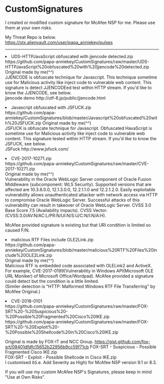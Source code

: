 # CustomSignatures

I created or modified custom signature for McAfee NSP for me.
Please use them at your own risks.

My Threat Repo is below.<BR>
https://otx.alienvault.com/user/papa_anniekey/pulses

<HR>

<li>UDS-HTTPJavaScript obfuscated with jjencode detected.zip<BR>
https://github.com/papa-anniekey/CustomSignatures/raw/master/UDS-HTTPJavaScript%20obfuscated%20with%20jjencode%20detected.zip
 Original made by me(^^)<BR>
 JJENCODE is obfuscate technique for Javascript. This technique sometime use for Malicious activity like inject code to vulnerable web content. This signature is detect JJENCODEed test within HTTP stream. If you'd like to know the JJENCODE, see below.<br>
jjencode demo
http://utf-8.jp/public/jjencode.html<P>
  

<li>Javascript obfuscated with JSFUCK.zip<BR>
https://github.com/papa-anniekey/CustomSignatures/blob/master/Javascript%20obfuscated%20with%20JSFUCK.zip
 Original made by me(^^)<BR>
 JSFUCK is obfuscate technique for Javascript. Obfuscated HavaScript is sometime use for Malicious activity like inject code to vulnerable web content. This signature tested within HTTP stream. If you'd like to know the JSFUCK, see below.<br>
JSFuck
http://www.jsfuck.com/<P>

<li>CVE-2017-10271.zip<BR>
 https://github.com/papa-anniekey/CustomSignatures/raw/master/CVE-2017-10271.zip<br>
Original made by me(^^)<BR>
 Vulnerability in the Oracle WebLogic Server component of Oracle Fusion Middleware (subcomponent: WLS Security). Supported versions that are affected are 10.3.6.0.0, 12.1.3.0.0, 12.2.1.1.0 and 12.2.1.2.0. Easily exploitable vulnerability allows unauthenticated attacker with network access via HTTP to compromise Oracle WebLogic Server. Successful attacks of this vulnerability can result in takeover of Oracle WebLogic Server. CVSS 3.0 Base Score 7.5 (Availability impacts). CVSS Vector: (CVSS:3.0/AV:N/AC:L/PR:N/UI:N/S:U/C:N/I:N/A:H).
 
McAfee provided signature is existing but that URI condition is limited so caused F/N. 


<li>malicious RTF Files include OLE2Link.zip<BR>
 https://github.com/papa-anniekey/CustomSignatures/blob/master/malicious%20RTF%20Files%20include%20OLE2Link.zip<br>
 Original made by me(^^)<BR>
 Malicious RTF is embedded code associated with OLELink2 and ActiveX.
 For example, CVE-2017-0199(Vulnerability in Windows API(Microsoft OLE URL Moniker) of Microsoft Office/Wordpad). 
 McAfee provided a signature could detect but the condition is a little limited.<BR>
 (Similer detection is "HTTP: Malformed Windows RTF File Transferring" by McAfee Original.)<P>
  
<li>CVE-2018-0101<BR>
https://github.com/papa-anniekey/CustomSignatures/raw/master/FOX-SRT%20-%20Suspicious%20-%20Possible%20Fragmented%20Cisco%20IKE.zip<br>
https://github.com/papa-anniekey/CustomSignatures/raw/master/FOX-SRT%20-%20Exploit%20-%20Possible%20Shellcode%20in%20Cisco%20IKE.zip<p>

 Original is made by FOX-IT and NCC Group.
 https://gist.github.com/fox-srt/09401dfdfc15652b22956b9cc59f71cb
 FOX-SRT - Suspicious - Possible Fragmented Cisco IKE.zip<br>
 FOX-SRT - Exploit - Possible Shellcode in Cisco IKE.zip<br>
I customised it(i.e. Add Severity as High) for McAfee NSP version 9.1 or 8.3.


If you will use my custom McAfee NSP's Signatures, please keep in mind "Use at Own Risks".
